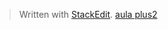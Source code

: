 


> Written with [StackEdit](https://stackedit.io/).
> [aula plus2]()
<!--stackedit_data:
eyJoaXN0b3J5IjpbMTE3NzUyNzk1MF19
-->